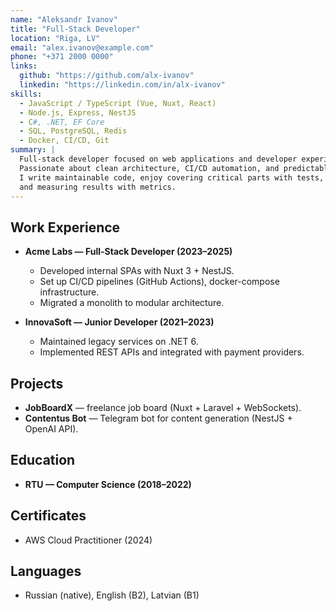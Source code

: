 ```yaml
---
name: "Aleksandr Ivanov"
title: "Full-Stack Developer"
location: "Riga, LV"
email: "alex.ivanov@example.com"
phone: "+371 2000 0000"
links:
  github: "https://github.com/alx-ivanov"
  linkedin: "https://linkedin.com/in/alx-ivanov"
skills:
  - JavaScript / TypeScript (Vue, Nuxt, React)
  - Node.js, Express, NestJS
  - C#, .NET, EF Core
  - SQL, PostgreSQL, Redis
  - Docker, CI/CD, Git
summary: |
  Full-stack developer focused on web applications and developer experience.
  Passionate about clean architecture, CI/CD automation, and predictable pipelines.
  I write maintainable code, enjoy covering critical parts with tests,
  and measuring results with metrics.
---
```


## Work Experience
- **Acme Labs — Full-Stack Developer (2023–2025)**
  - Developed internal SPAs with Nuxt 3 + NestJS.  
  - Set up CI/CD pipelines (GitHub Actions), docker-compose infrastructure.  
  - Migrated a monolith to modular architecture.  

- **InnovaSoft — Junior Developer (2021–2023)**
  - Maintained legacy services on .NET 6.  
  - Implemented REST APIs and integrated with payment providers.  

## Projects
- **JobBoardX** — freelance job board (Nuxt + Laravel + WebSockets).  
- **Contentus Bot** — Telegram bot for content generation (NestJS + OpenAI API).  

## Education
- **RTU — Computer Science (2018–2022)**  

## Certificates
- AWS Cloud Practitioner (2024)  

## Languages
- Russian (native), English (B2), Latvian (B1)  
